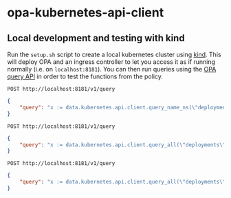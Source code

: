 # opa-kubernetes-api-client



## Local development and testing with kind

Run the `setup.sh` script to create a local kubernetes cluster using [kind](https://kind.sigs.k8s.io/). This will deploy OPA and an ingress controller to let you access it as if running normally (i.e. on `localhost:8181`). You can then run queries using the [OPA query API](https://www.openpolicyagent.org/docs/latest/rest-api/#query-api) in order to test the functions from the policy.

`POST http://localhost:8181/v1/query`
```json
{
    "query": "x := data.kubernetes.api.client.query_name_ns(\"deployments\",\"opa-kubernetes-client\", \"default\").body"
}
```

`POST http://localhost:8181/v1/query`
```json
{
    "query": "x := data.kubernetes.api.client.query_all(\"deployments\").body"
}
```

`POST http://localhost:8181/v1/query`
```json
{
    "query": "x := data.kubernetes.api.client.query_all(\"deployments\").body"
}
```
